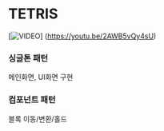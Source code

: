 # TETRIS

[![VIDEO](https://img.youtube.com/vi/2AWB5vQy4sU/maxresdefault.jpg)] (https://youtu.be/2AWB5vQy4sU)

### 싱글톤 패턴
메인화면, UI화면 구현
### 컴포넌트 패턴
블록 이동/변환/홀드 
